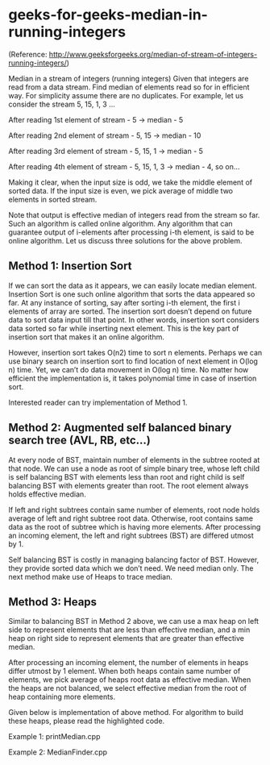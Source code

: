 # geeks-for-geeks-median-in-running-integers
(Reference: http://www.geeksforgeeks.org/median-of-stream-of-integers-running-integers/)

Median in a stream of integers (running integers)
Given that integers are read from a data stream. Find median of elements read so for in efficient way. For simplicity assume there are no duplicates. For example, let us consider the stream 5, 15, 1, 3 …

After reading 1st element of stream - 5 -> median - 5

After reading 2nd element of stream - 5, 15 -> median - 10

After reading 3rd element of stream - 5, 15, 1 -> median - 5

After reading 4th element of stream - 5, 15, 1, 3 -> median - 4, so on...

Making it clear, when the input size is odd, we take the middle element of sorted data. If the input size is even, we pick average of middle two elements in sorted stream.

Note that output is effective median of integers read from the stream so far. Such an algorithm is called online algorithm. Any algorithm that can guarantee output of i-elements after processing i-th element, is said to be online algorithm. Let us discuss three solutions for the above problem.


## Method 1: Insertion Sort

If we can sort the data as it appears, we can easily locate median element. Insertion Sort is one such online algorithm that sorts the data appeared so far. At any instance of sorting, say after sorting i-th element, the first i elements of array are sorted. The insertion sort doesn’t depend on future data to sort data input till that point. In other words, insertion sort considers data sorted so far while inserting next element. This is the key part of insertion sort that makes it an online algorithm.

However, insertion sort takes O(n2) time to sort n elements. Perhaps we can use binary search on insertion sort to find location of next element in O(log n) time. Yet, we can’t do data movement in O(log n) time. No matter how efficient the implementation is, it takes polynomial time in case of insertion sort.

Interested reader can try implementation of Method 1.

## Method 2: Augmented self balanced binary search tree (AVL, RB, etc…)

At every node of BST, maintain number of elements in the subtree rooted at that node. We can use a node as root of simple binary tree, whose left child is self balancing BST with elements less than root and right child is self balancing BST with elements greater than root. The root element always holds effective median.

If left and right subtrees contain same number of elements, root node holds average of left and right subtree root data. Otherwise, root contains same data as the root of subtree which is having more elements. After processing an incoming element, the left and right subtrees (BST) are differed utmost by 1.

Self balancing BST is costly in managing balancing factor of BST. However, they provide sorted data which we don’t need. We need median only. The next method make use of Heaps to trace median.

## Method 3: Heaps

Similar to balancing BST in Method 2 above, we can use a max heap on left side to represent elements that are less than effective median, and a min heap on right side to represent elements that are greater than effective median.

After processing an incoming element, the number of elements in heaps differ utmost by 1 element. When both heaps contain same number of elements, we pick average of heaps root data as effective median. When the heaps are not balanced, we select effective median from the root of heap containing more elements.

Given below is implementation of above method. For algorithm to build these heaps, please read the highlighted code.

Example 1:
printMedian.cpp

Example 2:
MedianFinder.cpp
